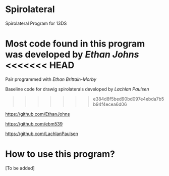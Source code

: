 # Spirolateral
Spirolateral Program for 13DS

**Most** code found in this program was developed by *Ethan Johns*
<<<<<<< HEAD
=======

Pair programmed with *Ethan Brittain-Morby*

Baseline code for drawig spirolaterals developed by *Lachlan Paulsen*
>>>>>>> e384d8f5bed90bd097e4ebda7b5b94f4ecea6d06


https://github.com/EthanJohns

https://github.com/ebm539

https://github.com/LachlanPaulsen

# How to use this program?
[To be added]
